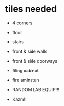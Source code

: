 # tiles needed

* 4 corners
* floor
* stairs
* front & side walls
* front & side doorways

* filing cabinet
* fire aminatun
* RANDOM LAB EQUIP!!!
* Kazm!!

